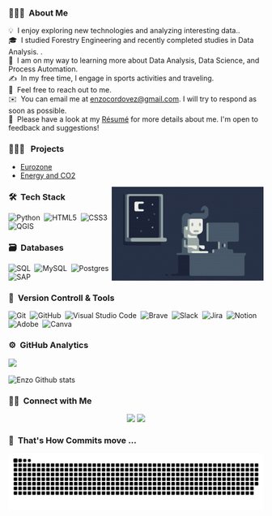 
<!-- ## 👋 &nbsp;Hey there! I'm Enzo Hernandez -->

### 👨🏻‍💻 &nbsp;About Me


💡 &nbsp;I enjoy exploring new technologies and analyzing interesting data..\
🎓 &nbsp;I studied Forestry Engineering and recently completed studies in Data Analysis. .\
🌱 &nbsp;I am on my way to learning more about Data Analysis, Data Science, and Process Automation.\
✍️ &nbsp;In my free time, I engage in sports activities and traveling.\
💬 &nbsp;Feel free to reach out to me.\
✉️ &nbsp;You can email me at enzocordovez@gmail.com. I will try to respond as soon as possible.\
📄 &nbsp;Please have a look at my [Résumé](https://www.dropbox.com/scl/fi/fce7c7k2gt1l2imfyk0yf/Enzo-Hernandez.pdf?rlkey=2wt0hzaie07vzf9uy6rwsq5de&e=1&st=1x1wplnu&dl=0) for more details about me. I'm open to feedback and suggestions!


### 👨🏻‍💻 &nbsp; Projects
- [Eurozone](https://eurozone-2015-2023.streamlit.app/)
- [Energy and CO2](https://github.com/enzohern/Energy-and-CO2-France/blob/main/POWER_BI.png)

<img alt="Night Coding" src="https://raw.githubusercontent.com/AVS1508/AVS1508/master/assets/Night-Coding.gif" align="right"/>

### 🛠 &nbsp;Tech Stack

![Python](https://img.shields.io/badge/python-3670A0?style=for-the-badge&logo=python&logoColor=ffdd54)&nbsp;
![HTML5](https://img.shields.io/badge/html5-%23E34F26.svg?style=for-the-badge&logo=html5&logoColor=white)&nbsp;
![CSS3](https://img.shields.io/badge/css3-%231572B6.svg?style=for-the-badge&logo=css3&logoColor=white)&nbsp;
![QGIS](https://img.shields.io/badge/QGIS-22.04-green?style=plastic&logo=qgis)&nbsp;

### 🗃 &nbsp;Databases

![SQL](https://img.shields.io/badge/Microsoft_SQL_Server-CC2927)&nbsp;
![MySQL](https://shields.io/badge/MySQL-lightgrey?logo=mysql&style=plastic&logoColor=white&labelColor=blue)&nbsp;
![Postgres](https://img.shields.io/badge/postgres-%23316192.svg?style=for-the-badge&logo=postgresql&logoColor=white)&nbsp;
![SAP](https://img.shields.io/badge/-SAP-0FAAFF?style=flat&logo=sap&logoColor=white)&nbsp;


### 🧰 &nbsp;Version Controll & Tools 

![Git](https://img.shields.io/badge/git-%23F05033.svg?style=for-the-badge&logo=git&logoColor=white)&nbsp;
![GitHub](https://img.shields.io/badge/github-%23121011.svg?style=for-the-badge&logo=github&logoColor=white)&nbsp;
![Visual Studio Code](https://img.shields.io/badge/Visual%20Studio%20Code-0078d7.svg?style=for-the-badge&logo=visual-studio-code&logoColor=white)&nbsp;
![Brave](https://img.shields.io/badge/Brave-FB542B?style=for-the-badge&logo=Brave&logoColor=white)&nbsp;
![Slack](https://img.shields.io/badge/Slack-4A154B?style=for-the-badge&logo=slack&logoColor=white)&nbsp;
![Jira](https://img.shields.io/badge/jira-%230A0FFF.svg?style=for-the-badge&logo=jira&logoColor=white)&nbsp;
![Notion](https://img.shields.io/badge/Notion-%23000000.svg?style=for-the-badge&logo=notion&logoColor=white)&nbsp;
![Adobe](https://img.shields.io/badge/adobe-%23FF0000.svg?style=for-the-badge&logo=adobe&logoColor=white)&nbsp;
![Canva](https://img.shields.io/badge/Canva-%2300C4CC.svg?style=for-the-badge&logo=Canva&logoColor=white)&nbsp;


### ⚙️ &nbsp;GitHub Analytics

<p align="left">
<a href="https://github.com/enzohern>
  <img height="180em" src="https://github-readme-stats-eight-theta.vercel.app/api?username=enzohern&show_icons=true&theme=algolia&include_all_commits=true&count_private=true"/>
  <img height="180em" src="https://github-readme-stats-eight-theta.vercel.app/api/top-langs/?username=enzohern&layout=compact&langs_count=8&theme=algolia"/>
</a>

![Enzo Github stats](https://github-readme-stats.vercel.app/api?username=enzohern&show_icons=true&title_color=ffc857&icon_color=8ac926&text_color=daf7dc&bg_color=151515&hide=issues&count_private=true&include_all_commits=true)

</p>


### 🤝🏻 &nbsp;Connect with Me

<p align="center">
<a href="https://www.linkedin.com/in/ask2001/"><img src="https://img.shields.io/badge/LinkedIn-0077B5?style=for-the-badge&logo=linkedin&logoColor=white"/></a>
<a href="mailto:enzocordovez@gmail.com"><img src="https://img.shields.io/badge/Gmail-D14836?style=for-the-badge&logo=gmail&logoColor=whitelogoColor=white"/></a>
</p>

### 🐍 &nbsp;That's How Commits move ...

<div align="center">
  <a href="https://github.com/enzohern">
  <img  src="https://github.com/1999AZZAR/1999AZZAR/blob/main/resources/img/grid-snake.svg"
       alt="snake" /></a>
</div>
